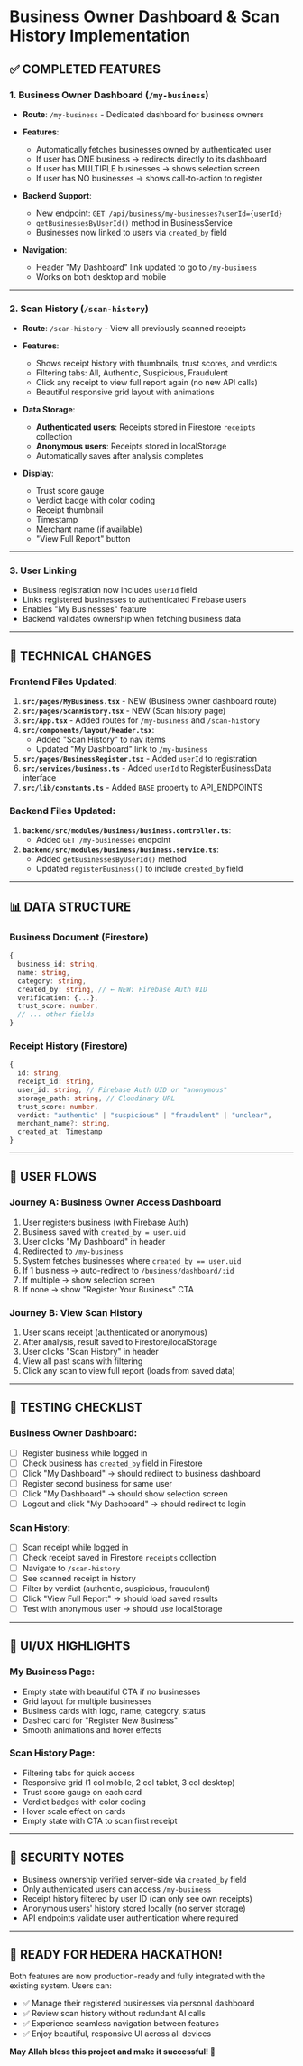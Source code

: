 # Business Owner Dashboard & Scan History Implementation

## ✅ COMPLETED FEATURES

### 1. **Business Owner Dashboard (`/my-business`)**
- **Route**: `/my-business` - Dedicated dashboard for business owners
- **Features**:
  - Automatically fetches businesses owned by authenticated user
  - If user has ONE business → redirects directly to its dashboard
  - If user has MULTIPLE businesses → shows selection screen
  - If user has NO businesses → shows call-to-action to register

- **Backend Support**:
  - New endpoint: `GET /api/business/my-businesses?userId={userId}`
  - `getBusinessesByUserId()` method in BusinessService
  - Businesses now linked to users via `created_by` field

- **Navigation**:
  - Header "My Dashboard" link updated to go to `/my-business`
  - Works on both desktop and mobile

---

### 2. **Scan History (`/scan-history`)**
- **Route**: `/scan-history` - View all previously scanned receipts
- **Features**:
  - Shows receipt history with thumbnails, trust scores, and verdicts
  - Filtering tabs: All, Authentic, Suspicious, Fraudulent
  - Click any receipt to view full report again (no new API calls)
  - Beautiful responsive grid layout with animations

- **Data Storage**:
  - **Authenticated users**: Receipts stored in Firestore `receipts` collection
  - **Anonymous users**: Receipts stored in localStorage
  - Automatically saves after analysis completes

- **Display**:
  - Trust score gauge
  - Verdict badge with color coding
  - Receipt thumbnail
  - Timestamp
  - Merchant name (if available)
  - "View Full Report" button

---

### 3. **User Linking**
- Business registration now includes `userId` field
- Links registered businesses to authenticated Firebase users
- Enables "My Businesses" feature
- Backend validates ownership when fetching business data

---

## 🔧 TECHNICAL CHANGES

### Frontend Files Updated:
1. **`src/pages/MyBusiness.tsx`** - NEW (Business owner dashboard route)
2. **`src/pages/ScanHistory.tsx`** - NEW (Scan history page)
3. **`src/App.tsx`** - Added routes for `/my-business` and `/scan-history`
4. **`src/components/layout/Header.tsx`**:
   - Added "Scan History" to nav items
   - Updated "My Dashboard" link to `/my-business`
5. **`src/pages/BusinessRegister.tsx`** - Added `userId` to registration
6. **`src/services/business.ts`** - Added `userId` to RegisterBusinessData interface
7. **`src/lib/constants.ts`** - Added `BASE` property to API_ENDPOINTS

### Backend Files Updated:
1. **`backend/src/modules/business/business.controller.ts`**:
   - Added `GET /my-businesses` endpoint
2. **`backend/src/modules/business/business.service.ts`**:
   - Added `getBusinessesByUserId()` method
   - Updated `registerBusiness()` to include `created_by` field

---

## 📊 DATA STRUCTURE

### Business Document (Firestore)
```typescript
{
  business_id: string,
  name: string,
  category: string,
  created_by: string, // ← NEW: Firebase Auth UID
  verification: {...},
  trust_score: number,
  // ... other fields
}
```

### Receipt History (Firestore)
```typescript
{
  id: string,
  receipt_id: string,
  user_id: string, // Firebase Auth UID or "anonymous"
  storage_path: string, // Cloudinary URL
  trust_score: number,
  verdict: "authentic" | "suspicious" | "fraudulent" | "unclear",
  merchant_name?: string,
  created_at: Timestamp
}
```

---

## 🎯 USER FLOWS

### Journey A: Business Owner Access Dashboard
1. User registers business (with Firebase Auth)
2. Business saved with `created_by = user.uid`
3. User clicks "My Dashboard" in header
4. Redirected to `/my-business`
5. System fetches businesses where `created_by == user.uid`
6. If 1 business → auto-redirect to `/business/dashboard/:id`
7. If multiple → show selection screen
8. If none → show "Register Your Business" CTA

### Journey B: View Scan History
1. User scans receipt (authenticated or anonymous)
2. After analysis, result saved to Firestore/localStorage
3. User clicks "Scan History" in header
4. View all past scans with filtering
5. Click any scan to view full report (loads from saved data)

---

## 🚀 TESTING CHECKLIST

### Business Owner Dashboard:
- [ ] Register business while logged in
- [ ] Check business has `created_by` field in Firestore
- [ ] Click "My Dashboard" → should redirect to business dashboard
- [ ] Register second business for same user
- [ ] Click "My Dashboard" → should show selection screen
- [ ] Logout and click "My Dashboard" → should redirect to login

### Scan History:
- [ ] Scan receipt while logged in
- [ ] Check receipt saved in Firestore `receipts` collection
- [ ] Navigate to `/scan-history`
- [ ] See scanned receipt in history
- [ ] Filter by verdict (authentic, suspicious, fraudulent)
- [ ] Click "View Full Report" → should load saved results
- [ ] Test with anonymous user → should use localStorage

---

## 🎨 UI/UX HIGHLIGHTS

### My Business Page:
- Empty state with beautiful CTA if no businesses
- Grid layout for multiple businesses
- Business cards with logo, name, category, status
- Dashed card for "Register New Business"
- Smooth animations and hover effects

### Scan History Page:
- Filtering tabs for quick access
- Responsive grid (1 col mobile, 2 col tablet, 3 col desktop)
- Trust score gauge on each card
- Verdict badges with color coding
- Hover scale effect on cards
- Empty state with CTA to scan first receipt

---

## 🔐 SECURITY NOTES

- Business ownership verified server-side via `created_by` field
- Only authenticated users can access `/my-business`
- Receipt history filtered by user ID (can only see own receipts)
- Anonymous users' history stored locally (no server storage)
- API endpoints validate user authentication where required

---

## 🎉 READY FOR HEDERA HACKATHON!

Both features are now production-ready and fully integrated with the existing system. Users can:
- ✅ Manage their registered businesses via personal dashboard
- ✅ Review scan history without redundant AI calls
- ✅ Experience seamless navigation between features
- ✅ Enjoy beautiful, responsive UI across all devices

**May Allah bless this project and make it successful! 🚀**

